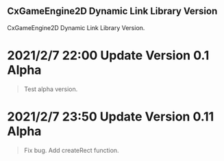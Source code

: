 ## CxGameEngine2D Dynamic Link Library Version
CxGameEngine2D
Dynamic Link Library Version.

# 2021/2/7 22:00 Update Version 0.1 Alpha
>Test alpha version.

# 2021/2/7 23:50 Update Version 0.11 Alpha
>Fix bug.
>Add createRect function.
